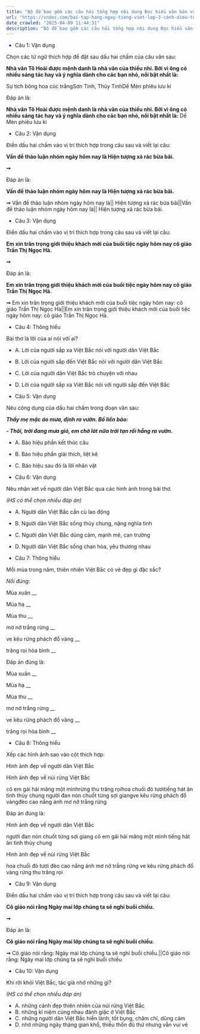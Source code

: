 ```yaml
---
title: "Bộ đề bao gồm các câu hỏi tổng hợp nội dung Đọc hiểu văn bản và Luyện từ và câu được học ở Tuần 26 trong chương trình Tiếng Việt lớp 3 Tập 2 Cánh Diều."
url: "https://vndoc.com/bai-tap-hang-ngay-tieng-viet-lop-3-canh-dieu-tuan-26-thu-5-337062"
date_crawled: "2025-04-09 11:44:31"
description: "Bộ đề bao gồm các câu hỏi tổng hợp nội dung Đọc hiểu văn bản và Luyện từ và câu được học ở Tuần 26 trong chương trình Tiếng Việt lớp 3 Tập 2 Cánh Diều."
---
```


* Câu 1:  Vận dụng

Chọn các từ ngữ thích hợp để đặt sau dấu hai chấm của câu văn sau:

**Nhà văn Tô Hoài được mệnh danh là nhà văn của thiếu nhi. Bởi vì ông có nhiều sáng tác hay và ý nghĩa dành cho các bạn nhỏ, nổi bật nhất là:**

Sự tích bông hoa cúc trắngSơn Tinh, Thủy TinhDế Mèn phiêu lưu kí

Đáp án là:

**Nhà văn Tô Hoài được mệnh danh là nhà văn của thiếu nhi. Bởi vì ông có nhiều sáng tác hay và ý nghĩa dành cho các bạn nhỏ, nổi bật nhất là:** Dế Mèn phiêu lưu kí

* Câu 2:  Vận dụng

Điền dấu hai chấm vào vị trí thích hợp trong câu sau và viết lại câu:

**Vấn đề thảo luận nhóm ngày hôm nay là Hiện tượng xả rác bừa bãi.**

**➙**

Đáp án là:

**Vấn đề thảo luận nhóm ngày hôm nay là Hiện tượng xả rác bừa bãi.**

**➙** Vấn đề thảo luận nhóm ngày hôm nay là|| Hiện tượng xả rác bừa bãi||Vấn đề thảo luận nhóm ngày hôm nay là|| Hiện tượng xả rác bừa bãi.

* Câu 3:  Vận dụng

Điền dấu hai chấm vào vị trí thích hợp trong câu sau và viết lại câu:

**Em xin trân trọng giới thiệu khách mời của buổi tiệc ngày hôm nay cô giáo Trần Thị Ngọc Hà.**

**➙**

Đáp án là:

**Em xin trân trọng giới thiệu khách mời của buổi tiệc ngày hôm nay cô giáo Trần Thị Ngọc Hà.**

**➙** Em xin trân trọng giới thiệu khách mời của buổi tiệc ngày hôm nay: cô giáo Trần Thị Ngọc Hà||Em xin trân trọng giới thiệu khách mời của buổi tiệc ngày hôm nay: cô giáo Trần Thị Ngọc Hà.

* Câu 4:  Thông hiểu

Bài thơ là lời của ai nói với ai?

  * A. Lời của người sắp xa Việt Bắc nói với người dân Việt Bắc 
  * B. Lời của người sắp đến Việt Bắc nói với người dân Việt Bắc 
  * C. Lời của người dân Việt Bắc trò chuyện với nhau 
  * D. Lời của người sắp xa Viêt Bắc nói với người sắp đến Việt Bắc 



* Câu 5:  Vận dụng

Nêu công dụng của dấu hai chấm trong đoạn văn sau:

**_Thấy mẹ mặc áo mưa, định ra vườn. Bố liền bảo:_**

**_\- Thôi, trời đang mưa gió, em chờ lát nữa trời tạn rồi hẵng ra vườn._**

  * A. Báo hiệu phần kết thúc câu 
  * B. Báo hiệu phần giải thích, liệt kê 
  * C. Báo hiệu sau đó là lời nhân vật 



* Câu 6:  Vận dụng

Nêu nhận xét về người dân Việt Bắc qua các hình ảnh trong bài thơ.

_(HS có thể chọn nhiều đáp án)_

  * A. Người dân Việt Bắc cần cù lao động 
  * B. Người dân Việt Bắc sống thủy chung, nặng nghĩa tình 
  * C. Người dân Việt Bắc dũng cảm, mạnh mẽ, can trường 
  * D. Người dân Việt Bắc sống chan hòa, yêu thương nhau 



* Câu 7:  Thông hiểu

Mỗi mùa trong năm, thiên nhiên Việt Bắc có vẻ đẹp gì đặc sắc?

_Nối đúng:_

Mùa xuân  __

Mùa hạ __

Mùa thu __

mơ nở trắng rừng __

ve kêu rừng phách đổ vàng __

trăng rọi hòa bình __

Đáp án đúng là:

Mùa xuân __

Mùa hạ __

Mùa thu __

mơ nở trắng rừng __

ve kêu rừng phách đổ vàng __

trăng rọi hòa bình __

* Câu 8: Thông hiểu

Xếp các hình ảnh sao vào cột thích hợp:

Hình ảnh đẹp về người dân Việt Bắc

Hình ảnh đẹp về núi rừng Việt Bắc

cô em gái hái măng một mìnhrừng thu trăng rọihoa chuối đỏ tươitiếng hát ân tình thủy chung người đan nón chuốt từng sợi giangve kêu rừng phách đổ vàngđèo cao nắng ánh mơ nở trắng rừng

Đáp án đúng là:

Hình ảnh đẹp về người dân Việt Bắc

người đan nón chuốt từng sợi giang cô em gái hái măng một mình tiếng hát ân tình thủy chung

Hình ảnh đẹp về núi rừng Việt Bắc

hoa chuối đỏ tươi đèo cao nắng ánh mơ nở trắng rừng ve kêu rừng phách đổ vàng rừng thu trăng rọi

* Câu 9:  Vận dụng

Điền dấu hai chấm vào vị trí thích hợp trong câu sau và viết lại câu:

**Cô giáo nói rằng Ngày mai lớp chúng ta sẽ nghỉ buổi chiều.**

**➙**

Đáp án là:

**Cô giáo nói rằng Ngày mai lớp chúng ta sẽ nghỉ buổi chiều.**

**➙** Cô giáo nói rằng: Ngày mai lớp chúng ta sẽ nghỉ buổi chiều.||Cô giáo nói rằng: Ngày mai lớp chúng ta sẽ nghỉ buổi chiều

* Câu 10:  Vận dụng

Khi rời khỏi Việt Bắc, tác giả nhớ những gì?

_(HS có thể chọn nhiều đáp án)_

  * A. những cảnh đẹp thiên nhiên của núi rừng Việt Bắc 
  * B. những kỉ niệm cùng nhau đánh giặc ở Việt Bắc 
  * C. những người dân Việt Bắc hiền lành, tốt bụng, chăm chỉ, dũng cảm 
  * D. nhớ những ngày tháng gian khổ, thiếu thốn đủ thứ nhưng vẫn vui vẻ 


